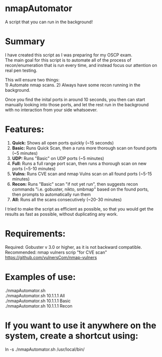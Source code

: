 # nmapAutomator
A script that you can run in the background!
  
  
# Summary
I have created this script as I was preparing for my OSCP exam.  
The main goal for this script is to automate all of the process of recon/enumeration that is run every time, and instead focus our attention on real pen testing.  
  
This will ensure two things:  
	1) Automate nmap scans. 
	2) Always have some recon running in the background. 

Once you find the inital ports in around 10 seconds, you then can start manually looking into those ports, and let the rest run in the background with no interaction from your side whatsoever.  
  
  
# Features:
1. **Quick:**	Shows all open ports quickly (~15 seconds)  
1. **Basic:**	Runs Quick Scan, then a runs more thorough scan on found ports (~5 minutes)  
1. **UDP:**	  Runs "Basic" on UDP ports (~5 minutes)  
1. **Full:** 	Runs a full range port scan, then runs a thorough scan on new ports (~5-10 minutes)  
1. **Vulns:**	Runs CVE scan and nmap Vulns scan on all found ports (~5-15 minutes)  
1. **Recon:**	Runs "Basic" scan "if not yet run", then suggests recon commands "i.e. gobuster, nikto, smbmap" based on the found ports, then prompts to automatically run them  
1. **All:**  	Runs all the scans consecutively (~20-30 minutes)  
  
I tried to make the script as efficient as possible, so that you would get the results as fast as possible, without duplicating any work.  
  
  
# Requirements:
Required: Gobuster v 3.0 or higher, as it is not backward compatible.
Recommended: nmap vulners scrip "for CVE scan"  
https://github.com/vulnersCom/nmap-vulners  
  
  
# Examples of use:
./nmapAutomator.sh <TARGET-IP> <TYPE>  
./nmapAutomator.sh 10.1.1.1 All  
./nmapAutomator.sh 10.1.1.1 Basic  
./nmapAutomator.sh 10.1.1.1 Recon  

# If you want to use it anywhere on the system, create a shortcut using:
ln -s ./nmapAutomator.sh /usr/local/bin/
